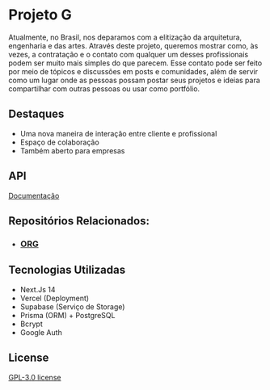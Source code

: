 # Projeto G

Atualmente, no Brasil, nos deparamos com a elitização da arquitetura, engenharia e das artes. Através deste projeto, queremos mostrar como, às vezes, a contratação e o contato com qualquer um desses profissionais podem ser muito mais simples do que parecem. Esse contato pode ser feito por meio de tópicos e discussões em posts e comunidades, além de servir como um lugar onde as pessoas possam postar seus projetos e ideias para compartilhar com outras pessoas ou usar como portfólio.

## Destaques
- Uma nova maneira de interação entre cliente e profissional
- Espaço de colaboração
- Também aberto para empresas

## API
[Documentação](https://www.notion.so/API-Fun-es-Serverless-Vercel-4d09ee1c74804fc99a6c9fe47a0b4266#a3ab116fd3724bc58e9e486b0406552f)

## Repositórios Relacionados:
- ### [ORG](https://github.com/orgs/Project-G-Org/repositories)

## Tecnologias Utilizadas 
- Next.Js 14
- Vercel (Deployment)
- Supabase (Serviço de Storage)
- Prisma (ORM) + PostgreSQL 
- Bcrypt
- Google Auth

## License
[GPL-3.0 license](https://github.com/Gabriel-Spinola/Project-G-Web/blob/main/LICENSE)
